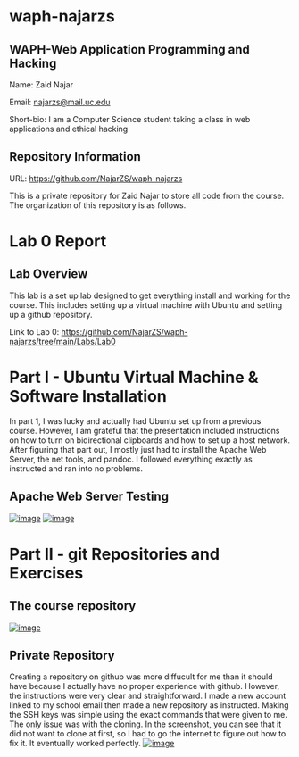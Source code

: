 # waph-najarzs
## WAPH-Web Application Programming and Hacking
Name: Zaid Najar

Email: najarzs@mail.uc.edu

Short-bio: I am a Computer Science student taking a class in web applications and ethical hacking

## Repository Information
URL: https://github.com/NajarZS/waph-najarzs

This is a private repository for Zaid Najar to store all code from the course. The organization of this repository is as follows.

# Lab 0 Report

## Lab Overview

This lab is a set up lab designed to get everything install and working for the course. This includes setting up a virtual machine with Ubuntu and setting up a github repository. 

Link to Lab 0: https://github.com/NajarZS/waph-najarzs/tree/main/Labs/Lab0

# Part I - Ubuntu Virtual Machine & Software Installation

In part 1, I was lucky and actually had Ubuntu set up from a previous course. However, I am grateful that the presentation included instructions on how to turn on bidirectional clipboards and how to set up a host network. After figuring that part out, I mostly just had to install the Apache Web Server, the net tools, and pandoc. I followed everything exactly as instructed and ran into no problems. 

## Apache Web Server Testing

[![image](https://github.com/NajarZS/waph-najarzs/assets/169232307/e6096025-132f-4825-a13b-fa6a92ada904)](https://private-user-images.githubusercontent.com/169232307/329731245-e6096025-132f-4825-a13b-fa6a92ada904.png?jwt=eyJhbGciOiJIUzI1NiIsInR5cCI6IkpXVCJ9.eyJpc3MiOiJnaXRodWIuY29tIiwiYXVkIjoicmF3LmdpdGh1YnVzZXJjb250ZW50LmNvbSIsImtleSI6ImtleTUiLCJleHAiOjE3MTUzODE0MzIsIm5iZiI6MTcxNTM4MTEzMiwicGF0aCI6Ii8xNjkyMzIzMDcvMzI5NzMxMjQ1LWU2MDk2MDI1LTEzMmYtNDgyNS1hMTNiLWZhNmE5MmFkYTkwNC5wbmc_WC1BbXotQWxnb3JpdGhtPUFXUzQtSE1BQy1TSEEyNTYmWC1BbXotQ3JlZGVudGlhbD1BS0lBVkNPRFlMU0E1M1BRSzRaQSUyRjIwMjQwNTEwJTJGdXMtZWFzdC0xJTJGczMlMkZhd3M0X3JlcXVlc3QmWC1BbXotRGF0ZT0yMDI0MDUxMFQyMjQ1MzJaJlgtQW16LUV4cGlyZXM9MzAwJlgtQW16LVNpZ25hdHVyZT1iMWE1ZjdkOGVkZjQ1MmJhMGM5NTc4MmVmYjBmMGIzYmFiZjIwNTM2NThjYWVjZmE4NTM1YTQwN2M2M2U0NDk1JlgtQW16LVNpZ25lZEhlYWRlcnM9aG9zdCZhY3Rvcl9pZD0wJmtleV9pZD0wJnJlcG9faWQ9MCJ9.lbzl2cCBg92Wcc7MUPP0gzKgRG-pl4f-SG9nGJPo3Uw)
[![image](https://github.com/NajarZS/waph-najarzs/assets/169232307/1c3668fc-4c34-4486-a1f8-4dac2701325b)](https://private-user-images.githubusercontent.com/169232307/329731319-1c3668fc-4c34-4486-a1f8-4dac2701325b.png?jwt=eyJhbGciOiJIUzI1NiIsInR5cCI6IkpXVCJ9.eyJpc3MiOiJnaXRodWIuY29tIiwiYXVkIjoicmF3LmdpdGh1YnVzZXJjb250ZW50LmNvbSIsImtleSI6ImtleTUiLCJleHAiOjE3MTUzODE0ODYsIm5iZiI6MTcxNTM4MTE4NiwicGF0aCI6Ii8xNjkyMzIzMDcvMzI5NzMxMzE5LTFjMzY2OGZjLTRjMzQtNDQ4Ni1hMWY4LTRkYWMyNzAxMzI1Yi5wbmc_WC1BbXotQWxnb3JpdGhtPUFXUzQtSE1BQy1TSEEyNTYmWC1BbXotQ3JlZGVudGlhbD1BS0lBVkNPRFlMU0E1M1BRSzRaQSUyRjIwMjQwNTEwJTJGdXMtZWFzdC0xJTJGczMlMkZhd3M0X3JlcXVlc3QmWC1BbXotRGF0ZT0yMDI0MDUxMFQyMjQ2MjZaJlgtQW16LUV4cGlyZXM9MzAwJlgtQW16LVNpZ25hdHVyZT04NDkwNDhmMTYwODRjNDMyMDJhZDEyYjEzYWZmZjJlZjRmYjg2ODJjNTRmM2E2MGQxYTA0MDZjYzlhMDRmYzdkJlgtQW16LVNpZ25lZEhlYWRlcnM9aG9zdCZhY3Rvcl9pZD0wJmtleV9pZD0wJnJlcG9faWQ9MCJ9.zM3W3jib5zxh0IUetdG1UUxwmKt2w4jzeWG4WlpdtZk)

# Part II - git Repositories and Exercises

## The course repository
[![image](https://github.com/NajarZS/waph-najarzs/assets/169232307/ee8fb7c5-4c63-45c9-a0a1-2cb98d9c6612)](https://private-user-images.githubusercontent.com/169232307/329731532-ee8fb7c5-4c63-45c9-a0a1-2cb98d9c6612.png?jwt=eyJhbGciOiJIUzI1NiIsInR5cCI6IkpXVCJ9.eyJpc3MiOiJnaXRodWIuY29tIiwiYXVkIjoicmF3LmdpdGh1YnVzZXJjb250ZW50LmNvbSIsImtleSI6ImtleTUiLCJleHAiOjE3MTUzODE1NjAsIm5iZiI6MTcxNTM4MTI2MCwicGF0aCI6Ii8xNjkyMzIzMDcvMzI5NzMxNTMyLWVlOGZiN2M1LTRjNjMtNDVjOS1hMGExLTJjYjk4ZDljNjYxMi5wbmc_WC1BbXotQWxnb3JpdGhtPUFXUzQtSE1BQy1TSEEyNTYmWC1BbXotQ3JlZGVudGlhbD1BS0lBVkNPRFlMU0E1M1BRSzRaQSUyRjIwMjQwNTEwJTJGdXMtZWFzdC0xJTJGczMlMkZhd3M0X3JlcXVlc3QmWC1BbXotRGF0ZT0yMDI0MDUxMFQyMjQ3NDBaJlgtQW16LUV4cGlyZXM9MzAwJlgtQW16LVNpZ25hdHVyZT0zMzJiMjliN2ZlMzBkYWY4ZTI5OTYzNWZmNzFmZDk4NDMxNWJmMmQyNzU5MmU2YmMxNDQ5Mjc5OWE1ZmQzODQ0JlgtQW16LVNpZ25lZEhlYWRlcnM9aG9zdCZhY3Rvcl9pZD0wJmtleV9pZD0wJnJlcG9faWQ9MCJ9.0P-fhzs98XCz4ahzPRQuuF521R19M5pRg9ii1VzAgR4)

## Private Repository 

Creating a repository on github was more diffucult for me than it should have because I actually have no proper experience with github. However, the instructions were very clear and straightforward. I made a new account linked to my school email then made a new repository as instructed. Making the SSH keys was simple using the exact commands that were given to me. The only issue was with the cloning. In the screenshot, you can see that it did not want to clone at first, so I had to go the internet to figure out how to fix it. It eventually worked perfectly. 
[![image](https://github.com/NajarZS/waph-najarzs/assets/169232307/b1c59f19-f34d-493c-9a00-2c7049951dff)](https://private-user-images.githubusercontent.com/169232307/329731787-b1c59f19-f34d-493c-9a00-2c7049951dff.png?jwt=eyJhbGciOiJIUzI1NiIsInR5cCI6IkpXVCJ9.eyJpc3MiOiJnaXRodWIuY29tIiwiYXVkIjoicmF3LmdpdGh1YnVzZXJjb250ZW50LmNvbSIsImtleSI6ImtleTUiLCJleHAiOjE3MTUzODE1NjAsIm5iZiI6MTcxNTM4MTI2MCwicGF0aCI6Ii8xNjkyMzIzMDcvMzI5NzMxNzg3LWIxYzU5ZjE5LWYzNGQtNDkzYy05YTAwLTJjNzA0OTk1MWRmZi5wbmc_WC1BbXotQWxnb3JpdGhtPUFXUzQtSE1BQy1TSEEyNTYmWC1BbXotQ3JlZGVudGlhbD1BS0lBVkNPRFlMU0E1M1BRSzRaQSUyRjIwMjQwNTEwJTJGdXMtZWFzdC0xJTJGczMlMkZhd3M0X3JlcXVlc3QmWC1BbXotRGF0ZT0yMDI0MDUxMFQyMjQ3NDBaJlgtQW16LUV4cGlyZXM9MzAwJlgtQW16LVNpZ25hdHVyZT0xOGMzNWQ4OWZhZTI5ZjA3Y2VhZDA5YTM5NGE3YWVlMmQyYThjNzZlNTA4MjA5NWMzODMyNWJlNzAwMzk4NWVkJlgtQW16LVNpZ25lZEhlYWRlcnM9aG9zdCZhY3Rvcl9pZD0wJmtleV9pZD0wJnJlcG9faWQ9MCJ9.PqnBsHo9x3HY3nfLi3VgQ9dsFZ_dEbPU7OtXobXSPyc)









